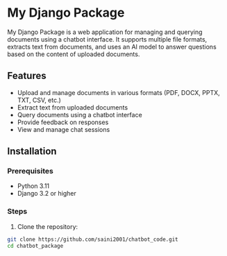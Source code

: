 # My Django Package

My Django Package is a web application for managing and querying documents using a chatbot interface. It supports multiple file formats, extracts text from documents, and uses an AI model to answer questions based on the content of uploaded documents.

## Features

- Upload and manage documents in various formats (PDF, DOCX, PPTX, TXT, CSV, etc.)
- Extract text from uploaded documents
- Query documents using a chatbot interface
- Provide feedback on responses
- View and manage chat sessions

## Installation

### Prerequisites

- Python 3.11
- Django 3.2 or higher

### Steps

1. Clone the repository:

```bash
git clone https://github.com/saini2001/chatbot_code.git
cd chatbot_package
```
